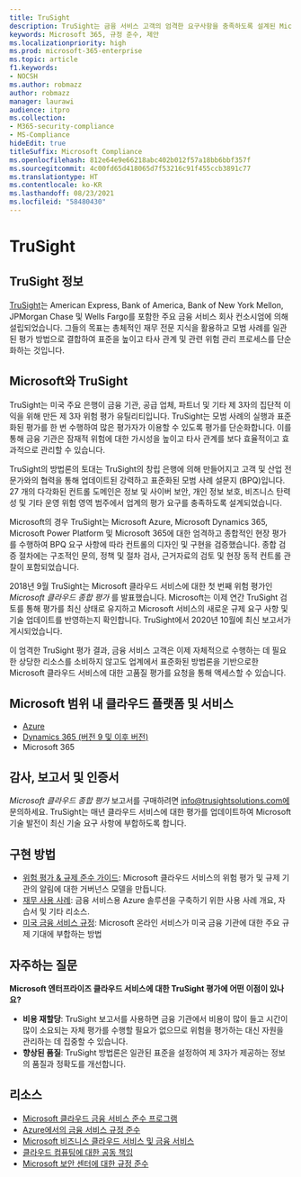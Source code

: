 ```yaml
---
title: TruSight
description: TruSight는 금융 서비스 고객의 엄격한 요구사항을 충족하도록 설계된 Microsoft 클라우드 서비스에 대한 종합적인 위험 평가를 수행했습니다.
keywords: Microsoft 365, 규정 준수, 제안
ms.localizationpriority: high
ms.prod: microsoft-365-enterprise
ms.topic: article
f1.keywords:
- NOCSH
ms.author: robmazz
author: robmazz
manager: laurawi
audience: itpro
ms.collection:
- M365-security-compliance
- MS-Compliance
hideEdit: true
titleSuffix: Microsoft Compliance
ms.openlocfilehash: 812e64e9e66218abc402b012f57a18bb6bbf357f
ms.sourcegitcommit: 4c00fd65d418065d7f53216c91f455ccb3891c77
ms.translationtype: HT
ms.contentlocale: ko-KR
ms.lasthandoff: 08/23/2021
ms.locfileid: "58480430"
---
```

# <a name="trusight"></a>TruSight

## <a name="about-trusight"></a>TruSight 정보

[TruSight](https://trusightsolutions.com/)는 American Express, Bank of America, Bank of New York Mellon, JPMorgan Chase 및 Wells Fargo를 포함한 주요 금융 서비스 회사 컨소시엄에 의해 설립되었습니다. 그들의 목표는 총체적인 재무 전문 지식을 활용하고 모범 사례를 일관된 평가 방법으로 결합하여 표준을 높이고 타사 관계 및 관련 위험 관리 프로세스를 단순화하는 것입니다.

## <a name="microsoft-and-trusight"></a>Microsoft와 TruSight

TruSight는 미국 주요 은행이 금융 기관, 공급 업체, 파트너 및 기타 제 3자의 집단적 이익을 위해 만든 제 3자 위험 평가 유틸리티입니다. TruSight는 모범 사례의 실행과 표준화된 평가를 한 번 수행하여 많은 평가자가 이용할 수 있도록 평가를 단순화합니다. 이를 통해 금융 기관은 잠재적 위험에 대한 가시성을 높이고 타사 관계를 보다 효율적이고 효과적으로 관리할 수 있습니다.

TruSight의 방법론의 토대는 TruSight의 창립 은행에 의해 만들어지고 고객 및 산업 전문가와의 협력을 통해 업데이트된 강력하고 표준화된 모범 사례 설문지 (BPQ)입니다. 27 개의 다각화된 컨트롤 도메인은 정보 및 사이버 보안, 개인 정보 보호, 비즈니스 탄력성 및 기타 운영 위험 영역 범주에서 업계의 평가 요구를 충족하도록 설계되었습니다.

Microsoft의 경우 TruSight는 Microsoft Azure, Microsoft Dynamics 365, Microsoft Power Platform 및 Microsoft 365에 대한 엄격하고 종합적인 현장 평가를 수행하여 BPQ 요구 사항에 따라 컨트롤의 디자인 및 구현을 검증했습니다. 종합 검증 절차에는 구조적인 문의, 정책 및 절차 검사, 근거자료의 검토 및 현장 동적 컨트롤 관찰이 포함되었습니다.

2018년 9월 TruSight는 Microsoft 클라우드 서비스에 대한 첫 번째 위험 평가인 *Microsoft 클라우드 종합 평가* 를 발표했습니다. Microsoft는 이제 연간 TruSight 검토를 통해 평가를 최신 상태로 유지하고 Microsoft 서비스의 새로운 규제 요구 사항 및 기술 업데이트를 반영하는지 확인합니다. TruSight에서 2020년 10월에 최신 보고서가 게시되었습니다.

이 엄격한 TruSight 평가 결과, 금융 서비스 고객은 이제 자체적으로 수행하는 데 필요한 상당한 리소스를 소비하지 않고도 업계에서 표준화된 방법론을 기반으로한 Microsoft 클라우드 서비스에 대한 고품질 평가를 요청을 통해 액세스할 수 있습니다.

## <a name="microsoft-in-scope-cloud-platforms--services"></a>Microsoft 범위 내 클라우드 플랫폼 및 서비스

- [Azure](https://aka.ms/AzureCompliance)
- [Dynamics 365 (버전 9 및 이후 버전)](https://aka.ms/d365-compliance-list)
- Microsoft 365

## <a name="audits-reports-and-certificates"></a>감사, 보고서 및 인증서

*Microsoft 클라우드 종합 평가* 보고서를 구매하려면 info@trusightsolutions.com에 문의하세요. TruSight는 매년 클라우드 서비스에 대한 평가를 업데이트하여 Microsoft 기술 발전이 최신 기술 요구 사항에 부합하도록 합니다.

## <a name="how-to-implement"></a>구현 방법

- [위험 평가 & 규제 준수 가이드](https://aka.ms/RiskGovernanceGuide): Microsoft 클라우드 서비스의 위험 평가 및 규제 기관의 알림에 대한 거버넌스 모델을 만듭니다.
- [재무 사용 사례](/azure/industry/financial/): 금융 서비스용 Azure 솔루션을 구축하기 위한 사용 사례 개요, 자습서 및 기타 리소스.
- [미국 금융 서비스 규정](https://aka.ms/FinServ-Guide-US): Microsoft 온라인 서비스가 미국 금융 기관에 대한 주요 규제 기대에 부합하는 방법

## <a name="frequently-asked-questions"></a>자주하는 질문

**Microsoft 엔터프라이즈 클라우드 서비스에 대한 TruSight 평가에 어떤 이점이 있나요?**

- **비용 재할당**: TruSight 보고서를 사용하면 금융 기관에서 비용이 많이 들고 시간이 많이 소요되는 자체 평가를 수행할 필요가 없으므로 위험을 평가하는 대신 자원을 관리하는 데 집중할 수 있습니다.
- **향상된 품질**: TruSight 방법론은 일관된 표준을 설정하여 제 3자가 제공하는 정보의 품질과 정확도를 개선합니다.

## <a name="resources"></a>리소스

- [Microsoft 클라우드 금융 서비스 준수 프로그램](https://aka.ms/FSCP-Print)
- [Azure에서의 금융 서비스 규정 준수](https://aka.ms/FinServ-Compliance-Azure)
- [Microsoft 비즈니스 클라우드 서비스 및 금융 서비스](https://aka.ms/FinServ-Compliance)
- [클라우드 컴퓨팅에 대한 공동 책임](https://aka.ms/sharedresponsibility)
- [Microsoft 보안 센터에 대한 규정 준수](https://www.microsoft.com/trust-center/compliance/compliance-overview)
